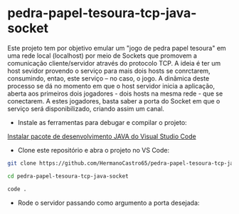# pedra-papel-tesoura-tcp-java-socket
  Este projeto tem por objetivo emular um "jogo de pedra papel tesoura" em uma rede local (localhost) por meio de Sockets que promovem a comunicação cliente/servidor através do protocolo TCP. A ideia é ter um host sevidor provendo o serviço para mais dois hosts se conrctarem,  consumindo, entao, este serviço – no caso, o jogo. A dinâmica deste processo se dá no momento em que o host servidor inicia a aplicação, aberta aos primeiros dois jogadores - dois hosts na mesma rede -  que se conectarem. A estes jogadores, basta saber a porta do Socket em que o serviço será disponibilizado, criando assim um canal.
  
- Instale as ferramentas para debugar e compilar o projeto:

[Instalar pacote de desenvolvimento JAVA do Visual Studio Code
](https://code.visualstudio.com/docs/languages/java)

- Clone este repositório e abra o projeto no VS Code:

```bash
git clone https://github.com/HermanoCastro65/pedra-papel-tesoura-tcp-java-socket.git

cd pedra-papel-tesoura-tcp-java-socket

code .
```

- Rode o servidor passando como argumento a porta desejada:
